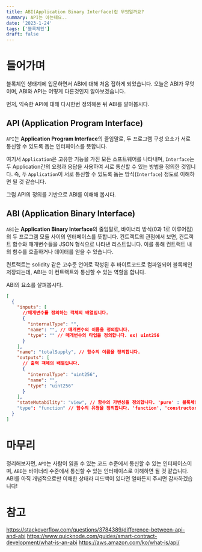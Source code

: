 ```yaml
---
title: ABI(Application Binary Interface)란 무엇일까요?
summary: API는 아는데요..
date: '2023-1-24'
tags: ['블록체인']
draft: false
---
```


# 들어가며

블록체인 생태계에 입문하면서 ABI에 대해 처음 접하게 되었습니다. 오늘은 ABI가 무엇이며, ABI와 API는 어떻게 다른것인지 알아보겠습니다.

먼저, 익숙한 API에 대해 다시한번 정의해본 뒤 ABI를 알아봅시다.

## API (Application Program Interface)

`API`는 <strong>Application Program Interface</strong>의 줄임말로, 두 프로그램 구성 요소가 서로 통신할 수 있도록 돕는 인터페이스를 뜻합니다.

여기서 `Application`은 고유한 기능을 가진 모든 소프트웨어를 나타내며, `Interface`는 두 Application간의 요청과 응답을 사용하여 서로 통신할 수 있는 방법을 정의한 것입니다. 즉, 두 `Application`이 서로 통신할 수 있도록 돕는 방식(`Interface`) 정도로 이해하면 될 것 같습니다.

그럼 API의 정의를 기반으로 ABI를 이해해 봅시다.

## ABI (Application Binary Interface)

`ABI`는 <strong>Application Binary Interface</strong>의 줄임말로, 바이너리 방식(0과 1로 이루어짐)의 두 프로그램 모듈 사이의 인터페이스를 뜻합니다. 컨트랙트의 관점에서 보면, 컨트랙트 함수와 매개변수들을 JSON 형식으로 나타낸 리스트입니다. 이를 통해 컨트랙트 내의 함수를 호출하거나 데이터를 얻을 수 있습니다.

컨트랙트는 solidity 같은 고수준 언어로 작성된 후 바이트코드로 컴파일되어 블록체인 저장되는데, ABI는 이 컨트랙트와 통신할 수 있는 역할을 합니다.

ABI의 요소를 살펴봅시다.

```json
[
  {
    "inputs": [
      //매개변수를 정의하는 객체의 배열입니다.
      {
        "internalType": "",
        "name": "", // 매개변수의 이름을 정의합니다.
        "type": "" // 매개변수의 타입을 정의합니다. ex) uint256
      }
    ],
    "name": "totalSupply", // 함수의 이름을 정의합니다.
    "outputs": [
      // 출력 객체의 배열입니다.
      {
        "internalType": "uint256",
        "name": "",
        "type": "uint256"
      }
    ],
    "stateMutability": "view", // 함수의 가변성을 정의합니다. 'pure' : 블록체인 상태를 읽지 않거나 쓰지 않을 수 있는 상태입니다., 'view' : 블록체인 상태를 읽고 쓸 수 있는 상태입니다..
    "type": "function" // 함수의 유형을 정의합니다. 'function', 'constructor', 'receive', 'fallback' 중 하나 입니다.
  }
]
```

# 마무리

정리해보자면, `API`는 사람이 읽을 수 있는 코드 수준에서 통신할 수 있는 인터페이스이며, `ABI`는 바이너리 수준에서 통신할 수 있는 인터페이스로 이해하면 될 것 같습니다. ABI를 아직 개념적으로만 이해한 상태라 피드백이 있다면 얼마든지 주시면 감사하겠습니다!

# 참고

https://stackoverflow.com/questions/3784389/difference-between-api-and-abi
https://www.quicknode.com/guides/smart-contract-development/what-is-an-abi
https://aws.amazon.com/ko/what-is/api/
